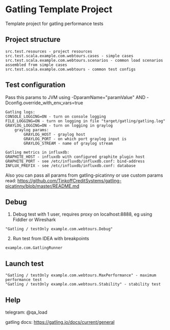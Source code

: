 # Gatling Template Project

Template project for gatling performance tests


## Project structure

```
src.test.resources - project resources
src.test.scala.example.com.webtours.cases - simple cases
src.test.scala.example.com.webtours.scenarios - common load scenarios assembled from simple cases
src.test.scala.example.com.webtours - common test configs
```

## Test configuration

Pass this params to JVM using -DparamName="paramValue" AND -Dconfig.override_with_env_vars=true

```
Gatling logs:
CONSOLE_LOGGING=ON - turn on console logging
FILE_LOGGING=ON - turn on logging in file "target/gatling/gatling.log"
GRAYLOG_LOGGING=ON - turn on logging in graylog
    graylog params:
        GRAYLOG_HOST - graylog host
        GRAYLOG_PORT - on which port graylog input is
        GRAYLOG_STREAM - name of graylog stream

Gatling metrics in influxdb:
GRAPHITE_HOST - influxdb with configured graphite plugin host
GRAPHITE_PORT - see /etc/influxdb/influxdb.conf: bind-address
INFLUX_PREFIX - see /etc/influxdb/influxdb.conf: database
```

Also you can pass all params from gatling-picatinny or use custom params
read: https://github.com/TinkoffCreditSystems/gatling-picatinny/blob/master/README.md

## Debug

1. Debug test with 1 user, requires proxy on localhost:8888, eg using Fiddler or Wireshark

```
"Gatling / testOnly example.com.webtours.Debug"
```

2. Run test from IDEA with breakpoints

```
example.com.GatlingRunner
```

## Launch test

```
"Gatling / testOnly example.com.webtours.MaxPerformance" - maximum performance test
"Gatling / testOnly example.com.webtours.Stability" - stability test
```

## Help

telegram: @qa_load

gatling docs: https://gatling.io/docs/current/general